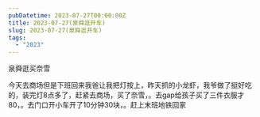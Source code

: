 ```yaml
---
pubDatetime: 2023-07-27T00:00:00Z
title: 2023-07-27(泉舜逛开车)
slug: 2023-07-27(泉舜逛开车)
tags:
  - "2023"
---
```


泉舜逛买奈雪

今天去商场但是下班回来我爸让我把灯按上，昨天抓的小龙虾，我爷做了挺好吃的，装完灯8点多了，赶紧去商场，买了奈雪，。去gap给孩子买了三件衣服才80，。去门口开小车开了10分钟30块，。赶上末班地铁回家
